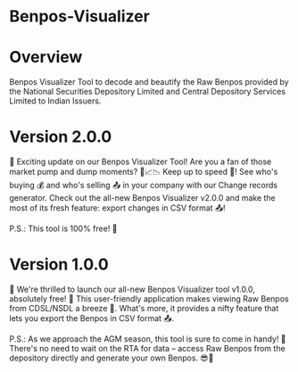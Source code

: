 # Benpos-Visualizer

# Overview
Benpos Visualizer Tool to decode and beautify the Raw Benpos provided by the National Securities Depository Limited and Central Depository Services Limited to Indian Issuers.

# Version 2.0.0
📣 Exciting update on our Benpos Visualizer Tool! 
Are you a fan of those market pump and dump moments? 🤩📈📉 Keep up to speed 🔄! See who's buying 💰 and who's selling 📤 in your company with our Change records generator. Check out the all-new Benpos Visualizer v2.0.0 and make the most of its fresh feature: export changes in CSV format 📤!

P.S.: This tool is 100% free! 🎉

# Version 1.0.0
📣 We're thrilled to launch our all-new Benpos Visualizer tool v1.0.0, absolutely free! 🚀 This user-friendly application makes viewing Raw Benpos from CDSL/NSDL a breeze 🧐. What's more, it provides a nifty feature that lets you export the Benpos in CSV format 📤. 

P.S.: As we approach the AGM season, this tool is sure to come in handy! 📅 There's no need to wait on the RTA for data – access Raw Benpos from the depository directly and generate your own Benpos. 😎💼
